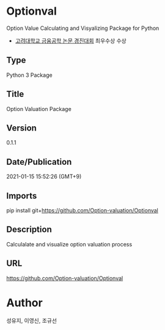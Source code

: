 # Optionval
Option Value Calculating and Visyalizing Package for Python   
- [고려대학교 금융공학 논문 경진대회](https://fineng.korea.ac.kr/fineng/notice/notice.do?mode=view&articleNo=256993&article.offset=0&articleLimit=10&totalNoticeYn=N&totalBoardNo=) 최우수상 수상
## Type
Python 3 Package

## Title
Option Valuation Package

## Version
0.1.1

## Date/Publication
2021-01-15 15:52:26 (GMT+9)

## Imports 
 pip install git+https://github.com/Option-valuation/Optionval

## Description 
Calculalate and visualize option valuation process

## URL
https://github.com/Option-valuation/Optionval

# Author
성유지, 이영신, 조규선
